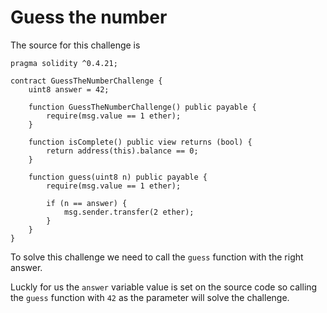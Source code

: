 # Guess the number

The source for this challenge is

```
pragma solidity ^0.4.21;

contract GuessTheNumberChallenge {
    uint8 answer = 42;

    function GuessTheNumberChallenge() public payable {
        require(msg.value == 1 ether);
    }

    function isComplete() public view returns (bool) {
        return address(this).balance == 0;
    }

    function guess(uint8 n) public payable {
        require(msg.value == 1 ether);

        if (n == answer) {
            msg.sender.transfer(2 ether);
        }
    }
}
```

To solve this challenge we need to call the
`guess` function with the right answer.

Luckly for us the `answer` variable value
is set on the source code so calling the
`guess` function with `42` as the parameter
will solve the challenge.
